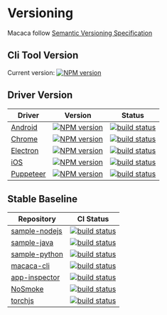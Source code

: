 # Versioning

Macaca follow [Semantic Versioning Specification](//github.com/mojombo/semver)

## Cli Tool Version

Current version: [![NPM version][npm-image]][npm-url]

[npm-image]: https://img.shields.io/npm/v/macaca-cli.svg?style=flat-square
[npm-url]: https://npmjs.org/package/macaca-cli

## Driver Version

| Driver     | Version                                  | Status    |
| ---------- | ---------------------------------------- | --------- |
| [Android](//github.com/macacajs/macaca-android)     | [![NPM version][npm-image-0]][npm-url-0] | [![build status][travis-image-0]][travis-url-0]          |
| [Chrome](//github.com/macacajs/macaca-chrome)       | [![NPM version][npm-image-1]][npm-url-1] | [![build status][travis-image-1]][travis-url-1]          |
| [Electron](//github.com/macacajs/macaca-electron)   | [![NPM version][npm-image-2]][npm-url-2] | [![build status][travis-image-2]][travis-url-2]          |
| [iOS](//github.com/macacajs/macaca-ios)             | [![NPM version][npm-image-3]][npm-url-3] | [![build status][travis-image-3]][travis-url-3]          |
| [Puppeteer](//github.com/macacajs/macaca-puppeteer) | [![NPM version][npm-image-4]][npm-url-4] | [![build status][travis-image-4]][travis-url-4]          |

[npm-image-0]: https://img.shields.io/npm/v/macaca-android.svg?style=flat-square
[npm-url-0]: https://npmjs.org/package/macaca-android
[npm-image-1]: https://img.shields.io/npm/v/macaca-chrome.svg?style=flat-square
[npm-url-1]: https://npmjs.org/package/macaca-chrome
[npm-image-2]: https://img.shields.io/npm/v/macaca-electron.svg?style=flat-square
[npm-url-2]: https://npmjs.org/package/macaca-electron
[npm-image-3]: https://img.shields.io/npm/v/macaca-ios.svg?style=flat-square
[npm-url-3]: https://npmjs.org/package/macaca-ios
[npm-image-4]: https://img.shields.io/npm/v/macaca-puppeteer.svg?style=flat-square
[npm-url-4]: https://npmjs.org/package/macaca-puppeteer

[travis-image-0]: https://img.shields.io/travis/macacajs/macaca-android.svg?style=flat-square
[travis-url-0]: https://travis-ci.org/macacajs/macaca-android
[travis-image-1]: https://img.shields.io/travis/macacajs/macaca-chrome.svg?style=flat-square
[travis-url-1]: https://travis-ci.org/macacajs/macaca-chrome
[travis-image-2]: https://img.shields.io/travis/macacajs/macaca-electron.svg?style=flat-square
[travis-url-2]: https://travis-ci.org/macacajs/macaca-electron
[travis-image-3]: https://img.shields.io/travis/macacajs/macaca-ios.svg?style=flat-square
[travis-url-3]: https://travis-ci.org/macacajs/macaca-ios
[travis-image-4]: https://img.shields.io/travis/macacajs/macaca-puppeteer.svg?style=flat-square
[travis-url-4]: https://travis-ci.org/macacajs/macaca-puppeteer

## Stable Baseline

| Repository     | CI Status    |
| ---------- | --------- |
| [sample-nodejs](//github.com/macaca-sample/sample-nodejs) | [![build status][travis-image1]][travis-url1] |
| [sample-java](//github.com/macaca-sample/sample-java) | [![build status][travis-image2]][travis-url2] |
| [sample-python](//github.com/macaca-sample/sample-python) | [![build status][travis-image3]][travis-url3] |
| [macaca-cli](//github.com/macacajs/macaca-cli) | [![build status][travis-image4]][travis-url4] |
| [app-inspector](//github.com/macacajs/app-inspector) | [![build status][travis-image5]][travis-url5] |
| [NoSmoke](//github.com/macacajs/nosmoke) | [![build status][travis-image6]][travis-url6] |
| [torchjs](//github.com/macacajs/torchjs) | [![build status][travis-image7]][travis-url7] |

[travis-image1]: https://img.shields.io/travis/macaca-sample/sample-nodejs.svg?style=flat-square
[travis-url1]: https://travis-ci.org/macaca-sample/sample-nodejs
[travis-image2]: https://img.shields.io/travis/macaca-sample/sample-java.svg?style=flat-square
[travis-url2]: https://travis-ci.org/macaca-sample/sample-java
[travis-image3]: https://img.shields.io/travis/macaca-sample/sample-python.svg?style=flat-square
[travis-url3]: https://travis-ci.org/macaca-sample/sample-python
[travis-image4]: https://img.shields.io/travis/macacajs/macaca-cli.svg?style=flat-square
[travis-url4]: https://travis-ci.org/macacajs/macaca-cli
[travis-image5]: https://img.shields.io/travis/macacajs/app-inspector.svg?style=flat-square
[travis-url5]: https://travis-ci.org/macacajs/app-inspector
[travis-image6]: https://img.shields.io/travis/macacajs/NoSmoke.svg?style=flat-square
[travis-url6]: https://travis-ci.org/macacajs/NoSmoke
[travis-image7]: https://img.shields.io/travis/macacajs/torchjs.svg?style=flat-square
[travis-url7]: https://travis-ci.org/macacajs/torchjs
